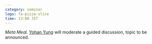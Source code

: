 ```yaml
---
category: seminar
logo: fa-pizza-slice
time: 13:00 JST
---
```


*Meta Meal.* [Yohan Yung](https://e2ee22.github.io) will moderate a guided discussion, topic to be announced.
